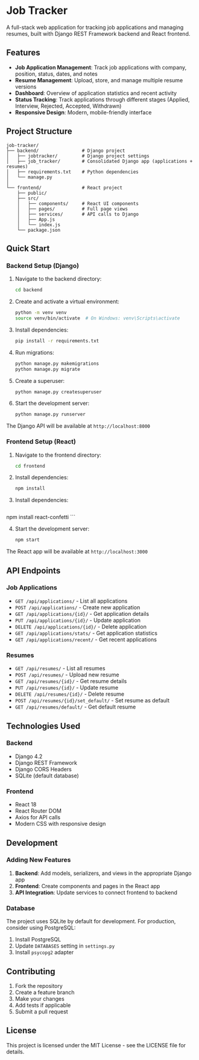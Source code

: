 # Job Tracker

A full-stack web application for tracking job applications and managing resumes, built with Django REST Framework backend and React frontend.

## Features

- **Job Application Management**: Track job applications with company, position, status, dates, and notes
- **Resume Management**: Upload, store, and manage multiple resume versions
- **Dashboard**: Overview of application statistics and recent activity
- **Status Tracking**: Track applications through different stages (Applied, Interview, Rejected, Accepted, Withdrawn)
- **Responsive Design**: Modern, mobile-friendly interface

## Project Structure

```
job-tracker/
├── backend/                # Django project
│   ├── jobtracker/         # Django project settings
│   ├── job_tracker/        # Consolidated Django app (applications + resumes)
│   ├── requirements.txt    # Python dependencies
│   └── manage.py
│
└── frontend/               # React project
    ├── public/
    ├── src/
    │   ├── components/     # React UI components
    │   ├── pages/          # Full page views
    │   ├── services/       # API calls to Django
    │   ├── App.js
    │   └── index.js
    └── package.json
```

## Quick Start

### Backend Setup (Django)

1. Navigate to the backend directory:
   ```bash
   cd backend
   ```

2. Create and activate a virtual environment:
   ```bash
   python -m venv venv
   source venv/bin/activate  # On Windows: venv\Scripts\activate
   ```

3. Install dependencies:
   ```bash
   pip install -r requirements.txt
   ```

4. Run migrations:
   ```bash
   python manage.py makemigrations
   python manage.py migrate
   ```

5. Create a superuser:
   ```bash
   python manage.py createsuperuser
   ```

6. Start the development server:
   ```bash
   python manage.py runserver
   ```

The Django API will be available at `http://localhost:8000`

### Frontend Setup (React)

1. Navigate to the frontend directory:
   ```bash
   cd frontend
   ```

2. Install dependencies:
   ```bash
   npm install
   ```
3. Install dependencies:
   ```bash
 npm install react-confetti   ```
  


4. Start the development server:
   ```bash
   npm start
   ```

   

The React app will be available at `http://localhost:3000`

## API Endpoints

### Job Applications
- `GET /api/applications/` - List all applications
- `POST /api/applications/` - Create new application
- `GET /api/applications/{id}/` - Get application details
- `PUT /api/applications/{id}/` - Update application
- `DELETE /api/applications/{id}/` - Delete application
- `GET /api/applications/stats/` - Get application statistics
- `GET /api/applications/recent/` - Get recent applications

### Resumes
- `GET /api/resumes/` - List all resumes
- `POST /api/resumes/` - Upload new resume
- `GET /api/resumes/{id}/` - Get resume details
- `PUT /api/resumes/{id}/` - Update resume
- `DELETE /api/resumes/{id}/` - Delete resume
- `POST /api/resumes/{id}/set_default/` - Set resume as default
- `GET /api/resumes/default/` - Get default resume

## Technologies Used

### Backend
- Django 4.2
- Django REST Framework
- Django CORS Headers
- SQLite (default database)

### Frontend
- React 18
- React Router DOM
- Axios for API calls
- Modern CSS with responsive design

## Development

### Adding New Features

1. **Backend**: Add models, serializers, and views in the appropriate Django app
2. **Frontend**: Create components and pages in the React app
3. **API Integration**: Update services to connect frontend to backend

### Database

The project uses SQLite by default for development. For production, consider using PostgreSQL:

1. Install PostgreSQL
2. Update `DATABASES` setting in `settings.py`
3. Install `psycopg2` adapter

## Contributing

1. Fork the repository
2. Create a feature branch
3. Make your changes
4. Add tests if applicable
5. Submit a pull request

## License

This project is licensed under the MIT License - see the LICENSE file for details.

